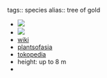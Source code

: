 tags:: species
alias:: tree of gold

- ![](https://peach-geographical-bat-397.mypinata.cloud/ipfs/QmbrtbLK7yPxtXLz52JMRLS3jAFmnPSG4JrMLHBo7qPo7t)
- ![](https://peach-geographical-bat-397.mypinata.cloud/ipfs/Qma8J8fG2fRFy6S1wJ35EHSq8H65jzxwJWXzms11Db2wWd)
- [wiki](https://en.wikipedia.org/wiki/Tabebuia_aurea)
- [plantsofasia](http://www.plantsofasia.com/index/tabebuia_aurea/0-344)
- [tokopedia](https://www.tokopedia.com/antonmarketplace/benih-bibit-biji-pohon-bunga-tabebuya-kuning-tabebuia-aurea-yellow?extParam=ivf%3Dfalse%26src%3Dsearch)
- height: up to 8 m
-